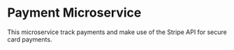 # Payment Microservice
This microservice track payments and make use of the Stripe API for secure card payments.
